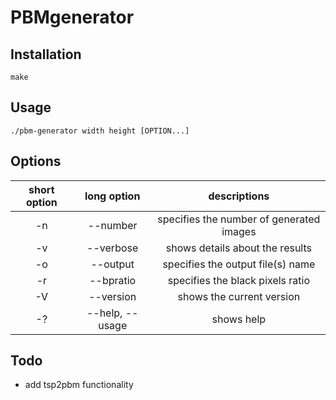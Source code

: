 # PBMgenerator

## Installation

`make`

## Usage

`./pbm-generator width height [OPTION...]`

## Options

|short option|long option|descriptions|
|:-:|:-------------:|:-------------------------------------:|
|-n |--number       |specifies the number of generated images
|-v |--verbose      |shows details about the results
|-o |--output       |specifies the output file(s) name
|-r |--bpratio      |specifies the black pixels ratio
|-V |--version      |shows the current version
|-? |--help, --usage|shows help


## Todo

- add tsp2pbm functionality
